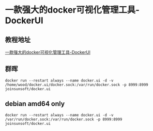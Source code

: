 # 一款强大的docker可视化管理工具-DockerUI

## 教程地址
[一款强大的docker可视化管理工具-DockerUI](https://juejin.cn/post/7226979399715127357)

## 群晖
``` shell
docker run --restart always --name docker.ui -d -v /home/wood/docker.ui/docker.sock:/var/run/docker.sock -p 8999:8999 joinsunsoft/docker.ui
```

## debian amd64 only
``` shell
docker run --restart always --name docker.ui -d -v /var/run/docker.sock:/var/run/docker.sock -p 8999:8999 joinsunsoft/docker.ui
```